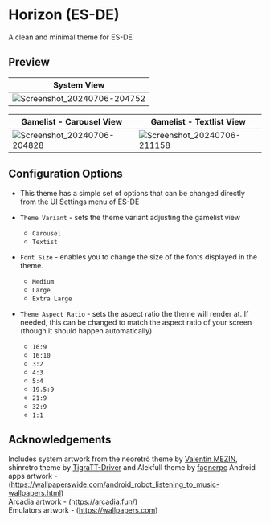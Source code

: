 # Horizon (ES-DE)
A clean and minimal theme for ES-DE

## **Preview**
| System View |
|----|
| ![Screenshot_20240706-204752](https://github.com/RobZombie9043/horizon-es-de/assets/77545967/549e5386-3b95-4759-b506-42cf25677bd7) |


| Gamelist - Carousel View | Gamelist - Textlist View |
|----|----|
| ![Screenshot_20240706-204828](https://github.com/RobZombie9043/horizon-es-de/assets/77545967/4456dbbd-06e4-48e1-84b5-b90cb9793fe5) | ![Screenshot_20240706-211158](https://github.com/RobZombie9043/horizon-es-de/assets/77545967/d25fa8cf-3cec-4959-8900-3a2c894b0361) |


## **Configuration Options**

- This theme has a simple set of options that can be changed directly from the UI Settings menu of ES-DE
  
- `Theme Variant` - sets the theme variant adjusting the gamelist view
   - `Carousel`
   - `Textist`
     
- `Font Size` - enables you to change the size of the fonts displayed in the theme.
   - `Medium`
   - `Large`
   - `Extra Large`
     
- `Theme Aspect Ratio` - sets the aspect ratio the theme will render at. If needed, this can be changed to match the aspect ratio of your screen (though it should happen automatically).
   - `16:9`
   - `16:10`
   - `3:2`
   - `4:3`
   - `5:4`
   - `19.5:9`
   - `21:9`
   - `32:9`
   - `1:1`

## **Acknowledgements**

Includes system artwork from the neoretrō theme by [Valentin MEZIN](https://github.com/valsou), shinretro theme by [TigraTT-Driver](https://github.com/TigraTT-Driver) and Alekfull theme by [fagnerpc](https://github.com/fagnerpc)
Android apps artwork - (https://wallpaperswide.com/android_robot_listening_to_music-wallpapers.html)  
Arcadia artwork - (https://arcadia.fun/)  
Emulators artwork - (https://wallpapers.com)  
